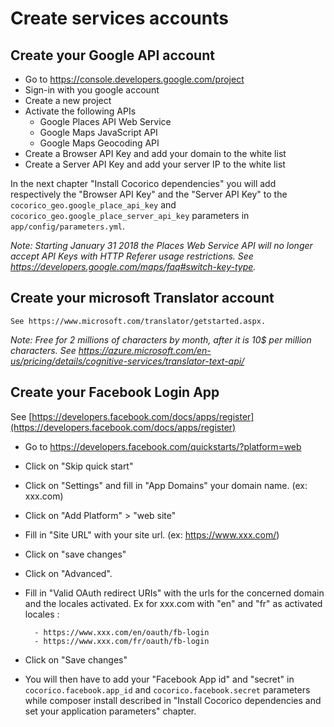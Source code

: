 # Create services accounts

## Create your Google API account

* Go to https://console.developers.google.com/project
* Sign-in with you google account
* Create a new project
* Activate the following APIs
    - Google Places API Web Service
    - Google Maps JavaScript API
    - Google Maps Geocoding API
* Create a Browser API Key and add your domain to the white list
* Create a Server API Key and add your server IP to the white list

In the next chapter "Install Cocorico dependencies" you will add respectively the "Browser API Key" 
and the "Server API Key" to the `cocorico_geo.google_place_api_key` and `cocorico_geo.google_place_server_api_key` 
parameters in `app/config/parameters.yml`.


*Note: Starting January 31 2018 the Places Web Service API will no longer accept API Keys with HTTP Referer usage restrictions.*
*See https://developers.google.com/maps/faq#switch-key-type.*
    
    
## Create your microsoft Translator account

    See https://www.microsoft.com/translator/getstarted.aspx. 
    
*Note: Free for 2 millions of characters by month, after it is 10$ per million characters.*
*See https://azure.microsoft.com/en-us/pricing/details/cognitive-services/translator-text-api/*
    
## Create your Facebook Login App

See [https://developers.facebook.com/docs/apps/register](https://developers.facebook.com/docs/apps/register)
    
* Go to https://developers.facebook.com/quickstarts/?platform=web
* Click on "Skip quick start"
* Click on "Settings" and fill in "App Domains" your domain name. (ex:  xxx.com)
* Click on "Add Platform" > "web site"
* Fill in "Site URL" with your site url. (ex: https://www.xxx.com/)
* Click on "save changes"
* Click on "Advanced".
* Fill in "Valid OAuth redirect URIs" with the urls for the concerned domain and the locales activated.
    Ex for xxx.com with "en" and "fr" as activated locales :
    
        - https://www.xxx.com/en/oauth/fb-login
        - https://www.xxx.com/fr/oauth/fb-login

* Click on "Save changes"
* You will then have to add your "Facebook App id" and "secret" in ``cocorico.facebook.app_id`` and ``cocorico.facebook.secret`` parameters while composer install described in "Install Cocorico dependencies and set your application parameters" chapter.
    